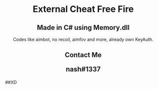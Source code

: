 <h1 align="center">
  External Cheat Free Fire
</h1>
<h2 align="center">
  Made in C# using Memory.dll
</h2>

<p align="center">
  Codes like aimbot, no recoil, aimfov and more, already own KeyAuth.
</p>

<h2 align="center">
  Contact Me
 
  nash#1337

</h2>
##XD
